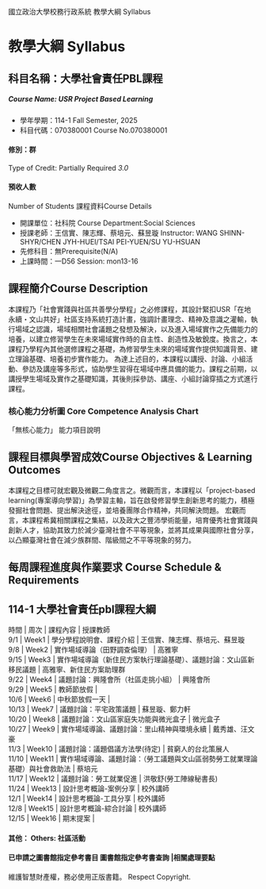 國立政治大學校務行政系統 教學大綱 Syllabus
# 教學大綱 Syllabus
##  科目名稱：大學社會責任PBL課程
#####  Course Name: USR Project Based Learning
  * 學年學期：114-1 Fall Semester, 2025 
  * 科目代碼：070380001 Course No.070380001
#### 修別：群
Type of Credit: Partially Required 
_3.0_
#### 預收人數
Number of Students
課程資料Course Details
  * 開課單位：社科院 Course Department:Social Sciences 
  * 授課老師：王信實、陳志輝、蔡培元、蘇昱璇 Instructor: WANG SHINN-SHYR/CHEN JYH-HUEI/TSAI PEI-YUEN/SU YU-HSUAN 
  * 先修科目：無Prerequisite(N/A)
  * 上課時間：一D56 Session: mon13-16
##  課程簡介Course Description
本課程乃「社會實踐與社區共善學分學程」之必修課程，其設計緊扣USR「在地永續・文山共好」社區支持系統打造計畫，強調計畫理念、精神及意識之灌輸，執行場域之認識，場域相關社會議題之發想及解決，以及進入場域實作之先備能力的培養，以建立修習學生在未來場域實作時的自主性、創造性及敏銳度。換言之，本課程乃學程內其他選修課程之基礎，為修習學生未來的場域實作提供知識背景、建立理論基礎、培養初步實作能力。
為達上述目的，本課程以講授、討論、小組活動、參訪及講座等多形式，協助學生習得在場域中應具備的能力。課程之前期，以講授學生場域及實作之基礎知識，其後則採參訪、講座、小組討論穿插之方式進行課程。
###  核心能力分析圖 Core Competence Analysis Chart
「無核心能力」 
能力項目說明
##  課程目標與學習成效Course Objectives & Learning Outcomes 
本課程之目標可就宏觀及微觀二角度言之。微觀而言，本課程以「project-based learning(專案導向學習)」為學習主軸，旨在啟發修習學生創新思考的能力，積極發掘社會問題、提出解決途徑，並培養團隊合作精神，共同解決問題。
宏觀而言，本課程希冀相關課程之集結，以及政大之豐沛學術能量，培育優秀社會實踐與創新人才，協助其致力於減少臺灣社會不平等現象，並將其成果與國際社會分享，以凸顯臺灣社會在減少族群間、階級間之不平等現象的努力。
##  每周課程進度與作業要求 Course Schedule & Requirements
114-1 大學社會責任pbl課程大綱  
---  
時間 |  周次 |  課程內容 |  授課教師  
9/1 |  Week1 |  學分學程說明會、課程介紹 |  王信實、陳志輝、蔡培元、蘇昱璇  
9/8 |  Week2 |  實作場域導論（田野調查倫理） |  高雅寧  
9/15 |  Week3 |  實作場域導論（新住民方案執行理論基礎）、議題討論：文山區新移民議題 |  高雅寧、新住民方案助理群  
9/22 |  Week4 |  議題討論：興隆會所（社區走挑小組） |  興隆會所  
9/29 |  Week5 |  教師節放假 |   
10/6 |  Week6 |  中秋節放假一天 |   
10/13 |  Week7 |  議題討論：平宅政策議題 |  蘇昱璇、鄭力軒  
10/20 |  Week8 | 議題討論：文山區家庭失功能與微光盒子 |  微光盒子  
10/27 |  Week9 |  實作場域導論、議題討論：里山精神與環境永續 |  戴秀雄、汪文豪  
11/3 |  Week10 |  議題討論：議題倡議方法學(待定) |  貧窮人的台北策展人  
11/10 |  Week11 |  實作場域導論、議題討論：（勞工議題與文山區弱勢勞工就業理論基礎）與社會救助法 |  蔡培元  
11/17 |  Week12 |  議題討論：勞工就業促進 |  洪敬舒(勞工陣線秘書長)  
11/24 |  Week13 |  設計思考概論-案例分享 |  校外講師  
12/1 |  Week14 |  設計思考概論-工具分享 |  校外講師  
12/8 |  Week15 |  設計思考概論-綜合討論 |  校外講師  
12/15 |  Week16 |  期末提案 |   
####  其他： Others: 社區活動 
####  已申請之圖書館指定參考書目  圖書館指定參考書查詢 |相關處理要點
維護智慧財產權，務必使用正版書籍。 Respect Copyright.